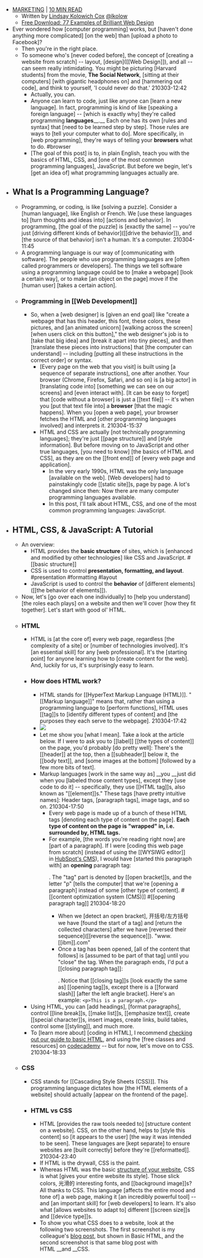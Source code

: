 - [MARKETING](https://blog.hubspot.com/marketing) | [10 MIN READ](https://blog.hubspot.com/marketing/web-design-html-css-javascript)
    - Written by [Lindsay Kolowich Cox](https://blog.hubspot.com/marketing/author/lindsay-kolowich) [@lkolow](https://twitter.com/lkolow) 
    - [Free Download: 77 Examples of Brilliant Web Design](https://blog.hubspot.com/cs/c/?cta_guid=876c8edc-bcdf-4621-9b23-a828909453df)
- Ever wondered how [computer programming] works, but [haven't done anything more complicated] [on the web] than [upload a photo to Facebook]?
    - Then you're in the right place.
    - To someone who's [never coded before], the concept of [creating a website from scratch] -- layout, [design]([[Web Design]]), and all -- can seem really intimidating. You might be picturing [Harvard students] from the movie, __The Social Network__, [sitting at their computers] [with gigantic headphones on] and [hammering out code], and think to yourself, 'I could never do that.'
210303-12:42
        - Actually, you can.
        - Anyone can learn to code, just like anyone can [learn a new language]. In fact, programming is kind of like [speaking a foreign language] -- [which is exactly why] they're called programming __languages____.__ Each one has its own [rules and syntax] that [need to be learned step by step]. Those rules are ways to [tell your computer what to do]. More specifically, in [web programming], they're ways of telling your __browsers__ what to do. #browser
        - [The goal of this post] is to, in plain English, teach you with the basics of HTML, CSS, and [one of the most common programming languages], JavaScript. But before we begin, let's [get an idea of] what programming languages actually are.
- ## What Is a Programming Language?
    - Programming, or coding, is like [solving a puzzle]. Consider a [human language], like English or French. We [use these languages to] [turn thoughts and ideas into] [actions and behavior]. In programming, [the goal of the puzzle] is [exactly the same] -- you're just [driving different kinds of behavior]([[drive the behavior]]), and [the source of that behavior] isn't a human. It's a computer.
210304-11:45
    - A programming language is our way of [communicating with software]. The people who use programming languages are [often called programmers or developers]. The things we tell software using a programming language could be to [make a webpage] [look a certain way], or to make [an object on the page] move if the [human user] [takes a certain action].
    - ### Programming in [[Web Development]]
        - So, when a [web designer] is [given an end goal] like "create a webpage that has this header, this font, these colors, these pictures, and [an animated unicorn] [walking across the screen] [when users click on this button]," the web designer's job is to [take that big idea] and [break it apart into tiny pieces], and then [translate these pieces into instructions] that [the computer can understand] -- including [putting all these instructions in the correct order] or syntax.
            - [Every page on the web that you visit] is built using [a sequence of separate instructions], one after another. Your browser (Chrome, Firefox, Safari, and so on) is [a big actor] in [translating code into] [something we can see on our screens] and [even interact with]. [It can be easy to forget] that [code without a browser] is just a [[text file]] -- it's when you [put that text file into] a __browser__ [that the magic happens]. When you [open a web page], your browser fetches the HTML and [other programming languages involved] and interprets it.
210304-15:37
            - HTML and CSS are actually [not technically programming languages]; they're just [[page structure]] and [style information]. But before moving on to JavaScript and other true languages, [you need to know] [the basics of HTML and CSS], as they are on the [[front end]] of [every web page and application].
                - In the very early 1990s, HTML was the only language [available on the web]. [Web developers] had to painstakingly code [[static site]]s, page by page. A lot's changed since then: Now there are many computer programming languages available.
                - In this post, I'll talk about HTML, CSS, and one of the most common programming languages: JavaScript.
- ## HTML, CSS, & JavaScript: A Tutorial
    - An overview:
        - HTML provides the __basic structure__ of sites, which is [enhanced and modified by other technologies] like CSS and JavaScript. #[[basic structure]]
        - CSS is used to control __presentation, formatting, and layout__. #presentation #formatting #layout
        - JavaScript is used to control the __behavior__ of [different elements]([[the behavior of elements]]).
    - Now, let's [go over each one individually] to [help you understand] [the roles each plays] on a website and then we'll cover [how they fit together]. Let's start with good ol' HTML.
    - ### HTML
        - HTML is [at the core of] every web page, regardless [the complexity of a site] or [number of technologies involved]. It's [an essential skill] for any [web professional]. It's the [starting point] for anyone learning how to [create content for the web]. And, luckily for us, it's surprisingly easy to learn.
        - ### How does HTML work?
            - HTML stands for [[HyperText Markup Language (HTML)]]. "[[Markup language]]" means that, rather than using a programming language to [perform functions], HTML uses [[tag]]s to [identify different types of content] and [the purposes they each serve to the webpage].
210304-17:42
            - ![](https://firebasestorage.googleapis.com/v0/b/firescript-577a2.appspot.com/o/imgs%2Fapp%2FXELiu-NovaKG%2FGgUfEnLHH-.png?alt=media&token=dd5b524b-a25a-426d-8513-322f54deefb9)
            - Let me show you [what I mean]. Take a look at the article below. If I were to ask you to [[label]] [[the types of content]] on the page, you'd probably [do pretty well]: There's the [[header]] at the top, then a [[subheader]] below it, the [[body text]], and [some images at the bottom] [followed by a few more bits of text].
            - Markup languages [work in the same way as] __you __just did when you [labeled those content types], except they [use code to do it] -- specifically, they use [[HTML tag]]s, also known as "[[element]]s." These tags [have pretty intuitive names]: Header tags, [paragraph tags], image tags, and so on.
210304-17:50
                - Every web page is made up of a bunch of these HTML tags [denoting each type of content on the page]. __Each type of content on the page is "wrapped" in, i.e. surrounded by, HTML tags.__
                - For example, [the words you're reading right now] are [part of a paragraph]. If I were [coding this web page from scratch] (instead of using the [[WYSIWG editor]] in [HubSpot's CMS](https://www.hubspot.com/products/content-optimization-system?hubs_post=blog.hubspot.com/marketing/web-design-html-css-javascript&hubs_post-cta=HubSpot%27s%20CMS)), I would have [started this paragraph with] an __opening__ paragraph tag: <p>. The "tag" part is denoted by [[open bracket]]s, and the letter "p" [tells the computer] that we're [opening a paragraph] instead of some [other type of content]. #[[content optimization system (CMS)]] #[[opening paragraph tag]]
210304-18:20
                    - When we [detect an open bracket], 开括号/左方括号 we have [found the start of a tag] and [return the collected characters] after we have [reversed their sequence]([[reverse the sequence]]). "www.[[ibm]].com"
                    - Once a tag has been opened, [all of the content that follows] is [assumed to be part of that tag] until you "close" the tag. When the paragraph ends, I'd put a [[closing paragraph tag]]: </p>. Notice that [[closing tag]]s [look exactly the same as] [[opening tag]]s, except there is a [[forward slash]] [after the left angle bracket]. Here's an example:
`<p>This is a paragraph.</p>`
        - Using HTML, you can [add headings], [format paragraphs], control [[line break]]s, [[make list]]s, [[emphasize text]], create [[special character]]s, insert images, create links, build tables, control some [[styling]], and much more.
        - To [learn more about] [coding in HTML], I recommend [checking out our guide to basic HTML](https://offers.hubspot.com/html-hacks-for-marketers?hubs_post=blog.hubspot.com/marketing/web-design-html-css-javascript&hubs_post-cta=checking%20out%20our%20guide%20to%20basic%20HTML), and using the [free classes and resources] on [codecademy](https://www.codecademy.com/catalog/subject/web-development) -- but for now, let's move on to CSS.
210304-18:33
    - ### CSS
        - CSS stands for [[Cascading Style Sheets (CSS)]]. This programming language dictates how [the HTML elements of a website] should actually [appear on the frontend of the page].
        - ### HTML vs CSS
            - HTML [provides the raw tools needed to] [structure content on a website]. CSS, on the other hand, helps to [style this content] so [it appears to the user] [the way it was intended to be seen]. These languages are [kept separate] to ensure websites are [built correctly] before they're [[reformatted]].
210304-23:40
            - If HTML is the drywall, CSS is the paint.
            - Whereas HTML was the basic [structure of your website](https://academy.hubspot.com/courses/website-optimization?utm_source=marketing_blog&utm_medium=blog&utm_campaign=website_optimization), CSS is what [gives your entire website its style]. Those slick colors, 光滑的 interesting fonts, and [[background image]]s? All thanks to CSS. This language [affects the entire mood and tone of] a web page, making it [an incredibly powerful tool] -- and [an important skill] for [web developers] to learn. It's also what [allows websites to adapt to] different [[screen size]]s and [[device type]]s.
            - To show you what CSS does to a website, look at the following two screenshots. The first screenshot is my colleague's [blog post](https://blog.hubspot.com/blog/tabid/6307/bid/23454/The-Ultimate-Cheat-Sheet-for-Mastering-LinkedIn.aspx), but shown in Basic HTML, and the second screenshot is that same blog post with HTML __and __CSS.
